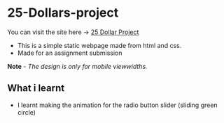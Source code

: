 # 25-Dollars-project

You can visit the site here -> [25 Dollar Project](https://mayank-jain-1.github.io/25-Dollars-project/)

- This is a simple static webpage made from html and css.
- Made for an assignment submission

**Note** -  *The design is only for mobile viewwidths.* 

## What i learnt
- I learnt making the animation for the radio button slider (sliding green circle)
